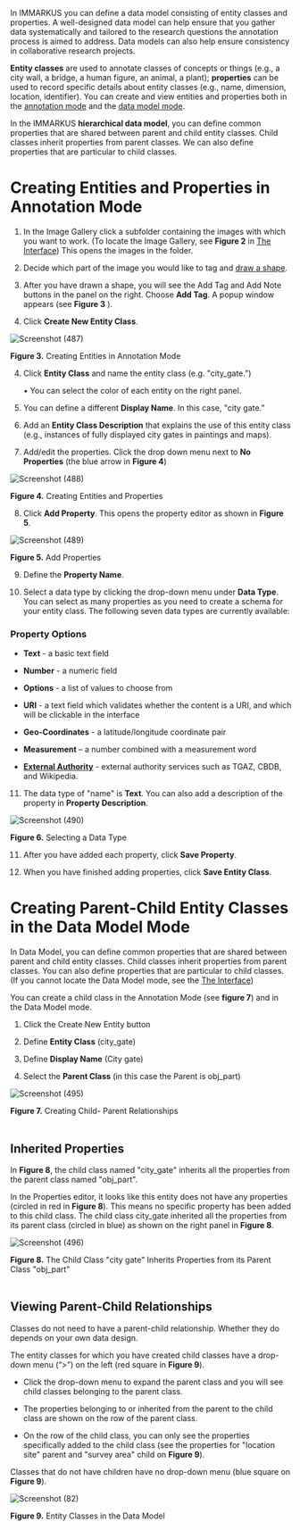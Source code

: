 In IMMARKUS you can define a data model consisting of entity classes and properties. A well-designed data model can help ensure that you gather data systematically and tailored to the research questions the annotation process is aimed to address. Data models can also help ensure consistency in collaborative research projects.

**Entity classes** are used to annotate classes of concepts or things (e.g., a city wall, a bridge, a human figure, an animal, a plant); **properties** can be used to record specific details about entity classes (e.g., name, dimension, location, identifier). You can create and view entities and properties both in the [annotation mode](https://github.com/rsimon/immarkus/wiki/04-Annotating-Image) and the [data model mode](https://github.com/rsimon/immarkus/wiki/03-Designing-Data-Model).

In the IMMARKUS **hierarchical data model**, you can define common properties that are shared between parent and child entity classes. Child classes inherit properties from parent classes. We can also define properties that are particular to child classes.




# Creating Entities and Properties in Annotation Mode

1. In the Image Gallery click a subfolder containing the images with which you want to work. (To locate the Image Gallery, see **Figure 2** in [The Interface](https://github.com/rsimon/immarkus/wiki/02-Interface-Overview)) This opens the images in the folder.

1. Decide which part of the image you would like to tag and [draw a shape](https://github.com/rsimon/immarkus/wiki/04-Annotating-Image#draw-annotations). 

1. After you have drawn a shape, you will see the Add Tag and Add Note buttons in the panel on the right. Choose **Add Tag**. A popup window appears (see **Figure 3** ). 
1.	Click **Create New Entity Class**. 



![Screenshot (487)](https://github.com/rsimon/immarkus/assets/128056738/e9d557b0-6af3-41a8-8a3d-5e7fadadfccc)

**Figure 3.** Creating Entities in Annotation Mode

4.	Click **Entity Class** and name the entity class (e.g. "city_gate.”)

    •	You can select the color of each entity on the right panel.

5.	You can define a different **Display Name**. In this case, "city gate.”
6.	Add an **Entity Class Description** that explains the use of this entity class (e.g., instances of fully displayed city gates in paintings and maps).  


7.	Add/edit the properties. Click the drop down menu next to **No Properties** (the blue arrow in **Figure 4**)

![Screenshot (488)](https://github.com/rsimon/immarkus/assets/128056738/74052980-2bf6-4b82-884a-3130bdd2a721)

**Figure 4.** Creating Entities and Properties



8.	Click **Add Property**. This opens the property editor as shown in **Figure 5**.

![Screenshot (489)](https://github.com/rsimon/immarkus/assets/128056738/915a5228-ae1e-4067-8c40-787f4c81e797)

**Figure 5.** Add Properties

9.	Define the **Property Name**.

10.	Select a data type by clicking the drop-down menu under **Data Type**. You can select as many properties as you need to create a schema for your entity class. The following seven data types are currently available:

### Property Options

* **Text** - a basic text field

* **Number** - a numeric field

* **Options** - a list of values to choose from

* **URI** - a text field which validates whether the content is a URI, and which will be clickable in the interface

* **Geo-Coordinates** - a latitude/longitude coordinate pair

* **Measurement** – a number combined with a measurement word

* **[External Authority](https://github.com/rsimon/immarkus/wiki/06-External-Authorities)** - external authority services such as TGAZ, CBDB, and Wikipedia.



11.	The data type of "name" is **Text**. You can also add a description of the property in **Property Description**.

![Screenshot (490)](https://github.com/rsimon/immarkus/assets/128056738/a59a9c46-0a07-4db2-bf2b-b5d8161ee79f)

**Figure 6.** Selecting a Data Type


11.	After you have added each property, click **Save Property**. 

12.	When you have finished adding properties, click **Save Entity Class**.



# Creating Parent-Child Entity Classes in the Data Model Mode

In Data Model, you can define common properties that are shared between parent and child entity classes. Child classes inherit properties from parent classes. You can also define properties that are particular to child classes. (If you cannot locate the Data Model mode, see the [The Interface](https://github.com/rsimon/immarkus/wiki/02-Interface-Overview)) 

You can create a child class in the Annotation Mode (see **figure 7**) and in the Data Model mode.  

1. Click the Create New Entity button 

1. Define **Entity Class** (city_gate) 

1. Define **Display Name** (City gate) 

1. Select the **Parent Class** (in this case the Parent is obj_part) 

![Screenshot (495)](https://github.com/rsimon/immarkus/assets/128056738/68f14260-31e9-4a0b-99e0-93b6fe0a7586)


**Figure 7.** Creating Child- Parent Relationships
<br/><br/>

## Inherited Properties

In **Figure 8**, the child class named "city_gate" inherits all the properties from the parent class named "obj_part".  

In the Properties editor, it looks like this entity does not have any properties (circled in red in **Figure 8**). This means no specific property has been added to this child class. The child class city_gate inherited all the properties from its parent class (circled in blue) as shown on the right panel in **Figure 8**.


![Screenshot (496)](https://github.com/rsimon/immarkus/assets/128056738/fa26f2c4-4600-4f84-9fa7-017c3bf454ff)

**Figure 8.**  The Child Class "city gate" Inherits Properties from its Parent Class "obj_part" 
<br/><br/>

## Viewing Parent-Child Relationships

Classes do not need to have a parent-child relationship. Whether they do depends on your own data design. 

The entity classes for which you have created child classes have a drop-down menu (“>”) on the left (red square in **Figure 9**). 

* Click the drop-down menu to expand the parent class and you will see child classes belonging to the parent class.  

* The properties belonging to or inherited from the parent to the child class are shown on the row of the parent class.  

* On the row of the child class, you can only see the properties specifically added to the child class (see the properties for "location site" parent and "survey area" child on **Figure 9**). 

Classes that do not have children have no drop-down menu (blue square on **Figure 9**).  

![Screenshot (82)](https://github.com/rsimon/immarkus/assets/128056738/7a9f5b76-79c2-4d3f-bf3c-61f41f87dad9)

**Figure 9.** Entity Classes in the Data Model
<br/><br/>

